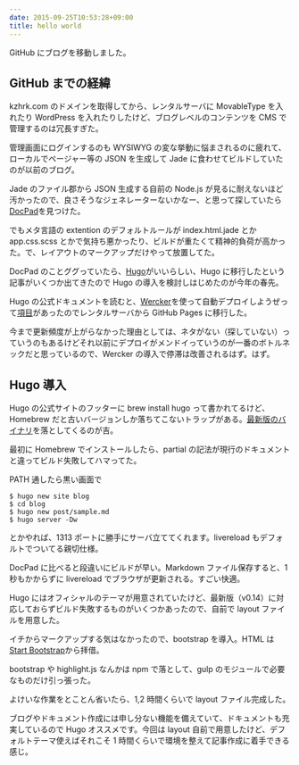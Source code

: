 ```yaml
---
date: 2015-09-25T10:53:28+09:00
title: hello world
---
```


GitHub にブログを移動しました。

## GitHub までの経緯

kzhrk.com のドメインを取得してから、レンタルサーバに MovableType を入れたり WordPress を入れたりしたけど、ブログレベルのコンテンツを CMS で管理するのは冗長すぎた。

管理画面にログインするのも WYSIWYG の変な挙動に悩まされるのに疲れて、ローカルでページャー等の JSON を生成して Jade に食わせてビルドしていたのが以前のブログ。

Jade のファイル郡から JSON 生成する自前の Node.js が見るに耐えないほど汚かったので、良さそうなジェネレーターないかなー、と思って探していたら[DocPad](http://docpad.org/)を見つけた。

でもメタ言語の extention のデフォルトルールが index.html.jade とか app.css.scss とかで気持ち悪かったり、ビルドが重たくて精神的負荷が高かった。で、レイアウトのマークアップだけやって放置してた。

DocPad のことググっていたら、[Hugo](http://gohugo.io/)がいいらしい、Hugo に移行したという記事がいくつか出てきたので Hugo の導入を検討しはじめたのが今年の春先。

Hugo の公式ドキュメントを読むと、[Wercker](http://wercker.com/)を使って自動デプロイしようぜって[項目](https://gohugo.io/tutorials/automated-deployments/)があったのでレンタルサーバから GitHub Pages に移行した。

今まで更新頻度が上がらなかった理由としては、ネタがない（探していない）っていうのもあるけどそれ以前にデプロイがメンドイっていうのが一番のボトルネックだと思っているので、Wercker の導入で停滞は改善されるはず。はず。

## Hugo 導入

Hugo の公式サイトのフッターに brew install hugo って書かれてるけど、Homebrew だと古いバージョンしか落ちてこないトラップがある。[最新版のバイナリ](https://github.com/spf13/hugo/releases)を落としてくるのが吉。

最初に Homebrew でインストールしたら、partial の記法が現行のドキュメントと違ってビルド失敗してハマってた。

PATH 通したら黒い画面で

```
$ hugo new site blog
$ cd blog
$ hugo new post/sample.md
$ hugo server -Dw
```

とかやれば、1313 ポートに勝手にサーバ立ててくれます。livereload もデフォルトでついてる親切仕様。

DocPad に比べると段違いにビルドが早い。Markdown ファイル保存すると、1 秒もかからずに livereload でブラウザが更新される。すごい快適。

Hugo にはオフィシャルのテーマが用意されていたけど、最新版（v0.14）に対応しておらずビルド失敗するものがいくつかあったので、自前で layout ファイルを用意した。

イチからマークアップする気はなかったので、bootstrap を導入。HTML は[Start Bootstrap](http://startbootstrap.com/)から拝借。

bootstrap や highlight.js なんかは npm で落として、gulp のモジュールで必要なものだけ引っ張った。

よけいな作業をとことん省いたら、1,2 時間くらいで layout ファイル完成した。

ブログやドキュメント作成には申し分ない機能を備えていて、ドキュメントも充実しているので Hugo オススメです。今回は layout 自前で用意したけど、デフォルトテーマ使えばそれこそ 1 時間くらいで環境を整えて記事作成に着手できる感じ。
